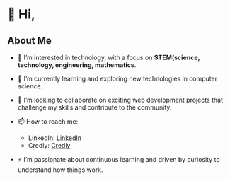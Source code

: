 # 👋 Hi, 

## About Me
- 👀 I’m interested in technology, with a focus on **STEM(science, technology, engineering, mathematics**.
- 🌱 I’m currently learning and exploring new technologies in computer science.
- 💞️ I’m looking to collaborate on exciting web development projects that challenge my skills and contribute to the community.
- 📫 How to reach me: 
  - LinkedIn: [LinkedIn](https://www.linkedin.com/in/subhasish-sahu-)
  - Credly: [Credly](https://www.credly.com/users/subhasish.sahu)
  
- ⚡ I’m passionate about continuous learning and driven by curiosity to understand how things work.
